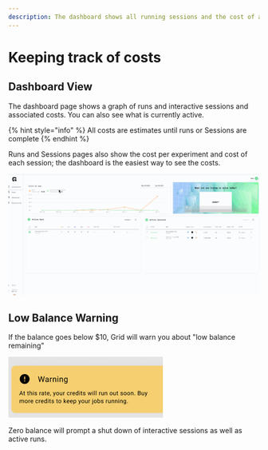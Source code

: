 ```yaml
---
description: The dashboard shows all running sessions and the cost of activities over time.
---
```


# Keeping track of costs

## Dashboard View

The dashboard page shows a graph of runs and interactive sessions and associated costs. You can also see what is currently active.

{% hint style="info" %}
All costs are estimates until runs or Sessions are complete
{% endhint %}

Runs and Sessions pages also show the cost per experiment and cost of each session; the dashboard is the easiest way to see the costs.

![](../../.gitbook/assets/costs.gif)

## Low Balance Warning

If the balance goes below $10, Grid will warn you about "low balance remaining"

![](../../.gitbook/assets/lowbalance.png)

Zero balance will prompt a shut down of interactive sessions as well as active runs.
